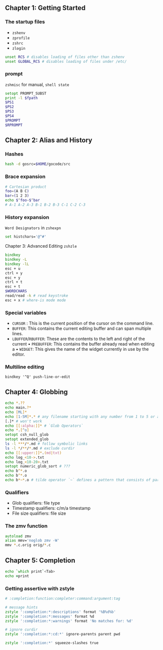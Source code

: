 ## Chapter 1: Getting Started

### The startup files
* `zshenv`
* `zprofile`
* `zshrc`
* `zlogin`

```zsh
unset RCS # disables loading of files other than zshenv
unset GLOBAL_RCS # disables loading of files under /etc/
```

### prompt
`zshmisc` for manual, `shell state`
```zsh
setopt PROMPT_SUBST
print -l $fpath
$PS1
$PS2
$PS3
$PS4
$PROMPT
$RPROMPT
```

## Chapter 2: Alias and History

### Hashes
```zsh
hash -d gosrc=$HOME/gocode/src
```

### Brace expansion
```zsh
# Cartesian product
foo=(A B C)
bar=(1 2 3)
echo $^foo-$^bar
# A-1 A-2 A-3 B-1 B-2 B-3 C-1 C-2 C-3
```

### History expansion
`Word Designators` in `zshexpn`
```zsh
set histchars='@^#'
```

Chapter 3: Advanced Editing
`zshzle`

```zsh
bindkey
bindkey -L
bindkey -lL
esc + u
ctrl + y
esc + y
ctrl + t
esc + t
$WORDCHARS
read/read -k # read keystroke
esc + x # where-is mode mode
```

### Special variables
* `CURSOR` : This is the current position of the cursor on the command line.
* `BUFFER`: This contains the current editing buffer and can span multiple lines. 
* `LBUFFER`/`RBUFFER`: These are the contents to the left and right of the current
• `PREBUFFER`: This contains the buffer already read when editing a
• `WIDGET`: This gives the name of the widget currently in use by the editor.

### Multiline editing
```
bindkey '^Q' push-line-or-edit
```

## Chapter 4: Globbing

```zsh
echo *.??
echo main.?*
echo [ML]*
echo [1-5M]*.* # any filename starting with any number from 1 to 5 or an uppercase M
[.]* # won't work
echo [[:alpha:]]* # `Glob Operators`
echo *.[^o]
setopt csh_null_glob
setopt extended_glob
ls -l ***/*.md # follow symbolic links
ls -l */**/*.md # exclude curdir
echo [[:upper:]]*.(md|txt)
echo log_<10->.txt
echo log_<10-20>.txt
setopt numeric_glob_sort # ???
echo b^*.o
echo b^*.o
echo b*~*.o # tilde operator `~` defines a pattern that consists of part1 matches and part2 not
```

### Qualifiers
* Glob qualifiers: file type
* Timestamp qualifiers: c/m/a timestamp
* File size qualifiers: file size

### The zmv function
```zsh
autoload zmv
alias mmv='noglob zmv -W'
mmv *.c.orig orig/*.c
```

## Chapter 5: Completion
```zsh
echo `which print`<Tab>
echo =print
```

### Getting assertive with zstyle
```zsh
# :completion:function:completer:command:argument:tag

# message hints
zstyle ':completion:*:descriptions' format '%B%d%b'
zstyle ':completion:*:messages' format %d
zstyle ':completion:*:warnings' format 'No matches for: %d'

# ignore curdir
zstyle ':completion:*:cd:*' ignore-parents parent pwd

zstyle ':completion:*' squeeze-slashes true
```
